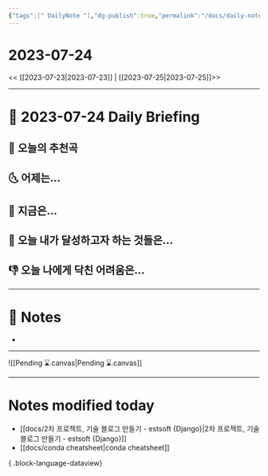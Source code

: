 ```yaml
---
{"tags":[" DailyNote "],"dg-publish":true,"permalink":"/docs/daily-notes/2023-07-24/","dgPassFrontmatter":true}
---
```



# 2023-07-24

<< [[2023-07-23\|2023-07-23]] | [[2023-07-25\|2023-07-25]]>>

---
# 📅 2023-07-24 Daily Briefing

## 🎵 오늘의 추천곡


## 🌜 어제는...


## 🙌 지금은...


## 🚀 오늘 내가 달성하고자 하는 것들은...


## 👎 오늘 나에게 닥친 어려움은...


---

# 📝 Notes

- 

___

![[Pending ⌛.canvas\|Pending ⌛.canvas]]

---
# Notes modified today

- [[docs/2차 프로젝트, 기술 블로그 만들기 - estsoft {Django}\|2차 프로젝트, 기술 블로그 만들기 - estsoft {Django}]]
- [[docs/conda cheatsheet\|conda cheatsheet]]

{ .block-language-dataview}
